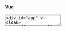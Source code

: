 #### Vue

<textarea class="code-editor-vue" name="code">
<div id="app" v-cloak>
  <h3>{{ message }}</h3>
</div>
<style>
[v-cloak] {display: none;}
</style>
<script>
function loadVue() {
  var app = new Vue({
    el: '#app',
    data: {
      message: 'Hello Vue is working!'
    }
  })
}
setTimeout(loadVue, 300);
window.addEventListener("load", loadVue);
</script>
</textarea>